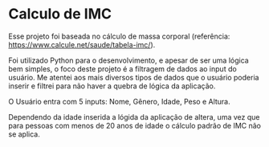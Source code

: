 # Calculo de IMC

Esse projeto foi baseada no cálculo de massa corporal (referência: https://www.calcule.net/saude/tabela-imc/).

Foi utilizado Python para o desenvolvimento, e apesar de ser uma lógica bem simples, o foco deste projeto é a filtragem de dados ao input do usuário. Me atentei aos mais diversos tipos de dados que o usuário poderia inserir e filtrei para não haver a quebra de lógica da aplicação.

O Usuário entra com 5 inputs: Nome, Gênero, Idade, Peso e Altura.

Dependendo da idade inserida a lógida da aplicação de altera, uma vez que para pessoas com menos de 20 anos de idade o cálculo padrão de IMC não se aplica.
